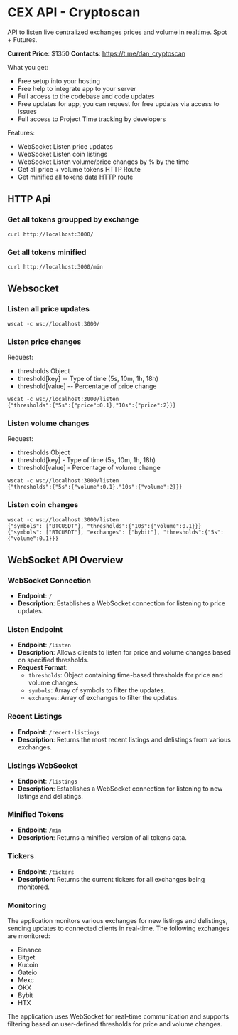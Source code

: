 # CEX API - Cryptoscan

API to listen live centralized exchanges prices and volume in realtime. Spot + Futures.

**Current Price**: $1350
**Contacts**: https://t.me/dan_cryptoscan

What you get:

- Free setup into your hosting
- Free help to integrate app to your server
- Full access to the codebase and code updates
- Free updates for app, you can request for free updates via access to issues
- Full access to Project Time tracking by developers

Features:

- WebSocket Listen price updates
- WebSocket Listen coin listings
- WebSocket Listen volume/price changes by % by the time
- Get all price + volume tokens HTTP Route
- Get minified all tokens data HTTP route

## HTTP Api

### Get all tokens groupped by exchange

```shell
curl http://localhost:3000/
```

### Get all tokens minified

```shell
curl http://localhost:3000/min
```

## Websocket

### Listen all price updates

```shell
wscat -c ws://localhost:3000/
```

### Listen price changes

Request:

- thresholds Object
- threshold[key] -- Type of time (5s, 10m, 1h, 18h)
- threshold[value] -- Percentage of price change

```shell
wscat -c ws://localhost:3000/listen
{"thresholds":{"5s":{"price":0.1},"10s":{"price":2}}}
```

### Listen volume changes

Request:
- thresholds Object
- threshold[key] - Type of time (5s, 10m, 1h, 18h)
- threshold[value] - Percentage of volume change

```shell
wscat -c ws://localhost:3000/listen
{"thresholds":{"5s":{"volume":0.1},"10s":{"volume":2}}}
```

### Listen coin changes

```shell
wscat -c ws://localhost:3000/listen
{"symbols": ["BTCUSDT"], "thresholds":{"10s":{"volume":0.1}}}
{"symbols": ["BTCUSDT"], "exchanges": ["bybit"], "thresholds":{"5s":{"volume":0.1}}}
```

## WebSocket API Overview

### WebSocket Connection

- **Endpoint**: `/`
- **Description**: Establishes a WebSocket connection for listening to price updates.

### Listen Endpoint

- **Endpoint**: `/listen`
- **Description**: Allows clients to listen for price and volume changes based on specified thresholds.
- **Request Format**:
  - `thresholds`: Object containing time-based thresholds for price and volume changes.
  - `symbols`: Array of symbols to filter the updates.
  - `exchanges`: Array of exchanges to filter the updates.

### Recent Listings

- **Endpoint**: `/recent-listings`
- **Description**: Returns the most recent listings and delistings from various exchanges.

### Listings WebSocket

- **Endpoint**: `/listings`
- **Description**: Establishes a WebSocket connection for listening to new listings and delistings.

### Minified Tokens

- **Endpoint**: `/min`
- **Description**: Returns a minified version of all tokens data.

### Tickers

- **Endpoint**: `/tickers`
- **Description**: Returns the current tickers for all exchanges being monitored.

### Monitoring

The application monitors various exchanges for new listings and delistings, sending updates to connected clients in real-time. The following exchanges are monitored:
- Binance
- Bitget
- Kucoin
- Gateio
- Mexc
- OKX
- Bybit
- HTX

The application uses WebSocket for real-time communication and supports filtering based on user-defined thresholds for price and volume changes.
